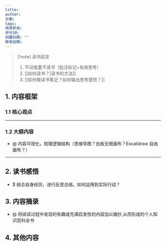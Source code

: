 ```yaml
---
title:
author:
分类:
tags:
阅读状态:
评分10:
创建日期: ""
修改日期:
---
```

> [!note] 读书前言
> 1. 不动笔墨不读书（批注标记+有效思考）
> 2. [[如何读书？|读书的方法]]
> 3. [[如何做读书笔记？如何输出思考感悟？]]
## 1. 内容框架 

### 1.1 核心观点 


---
### 1.2 大纲内容 
- @ 内容可视化，梳理逻辑结构（思维导图？白板无限画布？Excalidraw 自由画布？）

---
## 2. 读书感悟 
- $ 结合自身经历，进行反思总结。如何运用到实际行动？


## 3. 内容摘录 
- @ 将阅读过程中发现的有趣或充满启发性的内容加以摘抄,从而形成的个人知识百科全书


## 4. 其他内容




